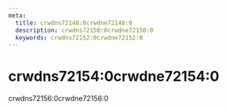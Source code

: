 ```yaml
---
meta:
  title: crwdns72148:0crwdne72148:0
  description: crwdns72150:0crwdne72150:0
  keywords: crwdns72152:0crwdne72152:0
---
```


# crwdns72154:0crwdne72154:0

crwdns72156:0crwdne72156:0

<entry-ad />

<backmatter />
